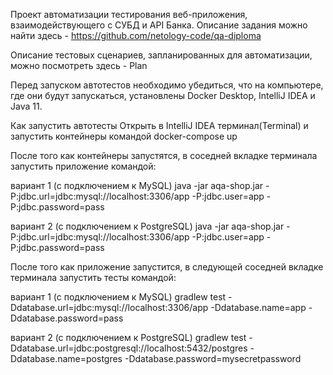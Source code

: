 Проект автоматизации тестирования веб-приложения, взаимодействующего с СУБД и API Банка. Описание задания можно найти здесь - https://github.com/netology-code/qa-diploma

Описание тестовых сценариев, запланированных для автоматизации, можно посмотреть здесь - Plan

Перед запуском автотестов необходимо убедиться, что на компьютере, где они будут запускаться, установлены Docker Desktop, IntelliJ IDEA и Java 11.

Как запустить автотесты
Открыть в IntelliJ IDEA терминал(Terminal) и запустить контейнеры командой docker-compose up

После того как контейнеры запустятся, в соседней вкладке терминала запустить приложение командой:

вариант 1 (с подключением к MySQL) java -jar aqa-shop.jar -P:jdbc.url=jdbc:mysql://localhost:3306/app -P:jdbc.user=app -P:jdbc.password=pass

вариант 2 (с подключением к PostgreSQL) java -jar aqa-shop.jar -P:jdbc.url=jdbc:mysql://localhost:3306/app -P:jdbc.user=app -P:jdbc.password=pass

После того как приложение запустится, в следующей соседней вкладке терминала запустить тесты командой:

вариант 1 (с подключением к MySQL) gradlew test -Ddatabase.url=jdbc:mysql://localhost:3306/app -Ddatabase.name=app -Ddatabase.password=pass

вариант 2 (с подключением к PostgreSQL) gradlew test -Ddatabase.url=jdbc:postgresql://localhost:5432/postgres -Ddatabase.name=postgres -Ddatabase.password=mysecretpassword